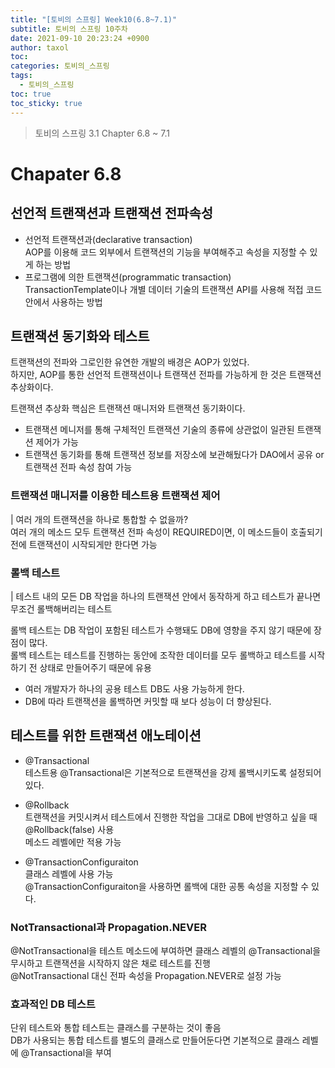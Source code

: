 ```yaml
---
title: "[토비의 스프링] Week10(6.8~7.1)"
subtitle: 토비의 스프링 10주차
date: 2021-09-10 20:23:24 +0900
author: taxol
toc: 
categories: 토비의_스프링
tags:
  - 토비의_스프링
toc: true
toc_sticky: true
---
```


> 토비의 스프링 3.1 Chapter 6.8 ~ 7.1

# Chapater 6.8
## 선언적 트랜잭션과 트랜잭션 전파속성
- 선언적 트랜잭션과(declarative transaction)  
AOP를 이용해 코드 외부에서 트랜잭션의 기능을 부여해주고 속성을 지정할 수 있게 하는 방법  
- 프로그램에 의한 트랜잭션(programmatic transaction)  
TransactionTemplate이나 개별 데이터 기술의 트랜잭션 API를 사용해 적접 코드 안에서 사용하는 방법  

## 트랜잭션 동기화와 테스트
트랜잭션의 전파와 그로인한 유연한 개발의 배경은 AOP가 있었다.  
하지만, AOP를 통한 선언적 트랜잭션이나 트랜잭션 전파를 가능하게 한 것은 트랜잭션 추상화이다.  

트랜잭션 추상화 핵심은 트랜잭션 매니저와 트랜잭션 동기화이다.  
- 트랜잭션 메니저를 통해 구체적인 트랜잭션 기술의 종류에 상관없이 일관된 트랜잭션 제어가 가능  
- 트랜잭션 동기화를 통해 트랜잭션 정보를 저장소에 보관해뒀다가 DAO에서 공유 or 트랜잭션 전파 속성 참여 가능  

### 트랜잭션 매니저를 이용한 테스트용 트랜잭션 제어
| 여러 개의 트랜잭션을 하나로 통합할 수 없을까?  
여러 개의 메소드 모두 트랜잭션 전파 속성이 REQUIRED이면, 이 메소드들이 호출되기 전에 트랜잭션이 시작되게만 한다면 가능  

### 롤백 테스트  
| 테스트 내의 모든 DB 작업을 하나의 트랜잭션 안에서 동작하게 하고 테스트가 끝나면 무조건 롤백해버리는 테스트  

롤백 테스트는 DB 작업이 포함된 테스트가 수행돼도 DB에 영향을 주지 않기 때문에 장점이 많다.  
롤백 테스트는 테스트를 진행하는 동안에 조작한 데이터를 모두 롤백하고 테스트를 시작하기 전 상태로 만들어주기 때문에 유용  

- 여러 개발자가 하나의 공용 테스트 DB도 사용 가능하게 한다.  
- DB에 따라 트랜잭션을 롤백하면 커밋할 때 보다 성능이 더 향상된다.  
## 테스트를 위한 트랜잭션 애노테이션  
- @Transactional  
테스트용 @Transactional은 기본적으로 트랜잭션을 강제 롤백시키도록 설정되어 있다.  

- @Rollback   
트랜잭션을 커밋시켜서 테스트에서 진행한 작업을 그대로 DB에 반영하고 싶을 때 @Rollback(false) 사용    
메소드 레벨에만 적용 가능  

- @TransactionConfiguraiton  
클래스 레벨에 사용 가능    
@TransactionConfiguraiton을 사용하면 롤백에 대한 공통 속성을 지정할 수 있다.   

### NotTransactional과 Propagation.NEVER
@NotTransactional을 테스트 메소드에 부여하면 클래스 레벨의 @Transactional을 무시하고 트랜잭션을 시작하지 않은 채로 테스트를 진행  
@NotTransactional 대신 전파 속성을 Propagation.NEVER로 설정 가능  

### 효과적인 DB 테스트  
단위 테스트와 통합 테스트는 클래스를 구분하는 것이 좋음  
DB가 사용되는 통합 테스트를 별도의 클래스로 만들어둔다면 기본적으로 클래스 레벨에 @Transactional을 부여  